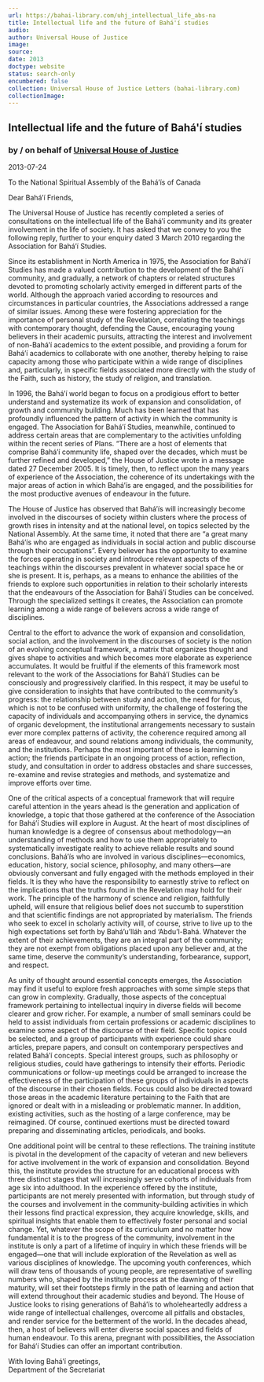 ```yaml
---
url: https://bahai-library.com/uhj_intellectual_life_abs-na
title: Intellectual life and the future of Bahá'í studies
audio: 
author: Universal House of Justice
image: 
source: 
date: 2013
doctype: website
status: search-only
encumbered: false
collection: Universal House of Justice Letters (bahai-library.com)
collectionImage: 
---
```



## Intellectual life and the future of Bahá'í studies

### by / on behalf of [Universal House of Justice](https://bahai-library.com/author/Universal+House+of+Justice)

2013-07-24


To the National Spiritual Assembly of the Bahá’ís of Canada

Dear Bahá’í Friends,

The Universal House of Justice has recently completed a series of consultations on the intellectual life of the Bahá’í community and its greater involvement in the life of society. It has asked that we convey to you the following reply, further to your enquiry dated 3 March 2010 regarding the Association for Bahá’í Studies.

Since its establishment in North America in 1975, the Association for Bahá’í Studies has made a valued contribution to the development of the Bahá’í community, and gradually, a network of chapters or related structures devoted to promoting scholarly activity emerged in different parts of the world. Although the approach varied according to resources and circumstances in particular countries, the Associations addressed a range of similar issues. Among these were fostering appreciation for the importance of personal study of the Revelation, correlating the teachings with contemporary thought, defending the Cause, encouraging young believers in their academic pursuits, attracting the interest and involvement of non-Bahá’í academics to the extent possible, and providing a forum for Bahá’í academics to collaborate with one another, thereby helping to raise capacity among those who participate within a wide range of disciplines and, particularly, in specific fields associated more directly with the study of the Faith, such as history, the study of religion, and translation.

In 1996, the Bahá’í world began to focus on a prodigious effort to better understand and systematize its work of expansion and consolidation, of growth and community building. Much has been learned that has profoundly influenced the pattern of activity in which the community is engaged. The Association for Bahá’í Studies, meanwhile, continued to address certain areas that are complementary to the activities unfolding within the recent series of Plans. “There are a host of elements that comprise Bahá’í community life, shaped over the decades, which must be further refined and developed,” the House of Justice wrote in a message dated 27 December 2005. It is timely, then, to reflect upon the many years of experience of the Association, the coherence of its undertakings with the major areas of action in which Bahá’ís are engaged, and the possibilities for the most productive avenues of endeavour in the future.

The House of Justice has observed that Bahá’ís will increasingly become involved in the discourses of society within clusters where the process of growth rises in intensity and at the national level, on topics selected by the National Assembly. At the same time, it noted that there are “a great many Bahá’ís who are engaged as individuals in social action and public discourse through their occupations”. Every believer has the opportunity to examine the forces operating in society and introduce relevant aspects of the teachings within the discourses prevalent in whatever social space he or she is present. It is, perhaps, as a means to enhance the abilities of the friends to explore such opportunities in relation to their scholarly interests that the endeavours of the Association for Bahá’í Studies can be conceived. Through the specialized settings it creates, the Association can promote learning among a wide range of believers across a wide range of disciplines.

Central to the effort to advance the work of expansion and consolidation, social action, and the involvement in the discourses of society is the notion of an evolving conceptual framework, a matrix that organizes thought and gives shape to activities and which becomes more elaborate as experience accumulates. It would be fruitful if the elements of this framework most relevant to the work of the Associations for Bahá’í Studies can be consciously and progressively clarified. In this respect, it may be useful to give consideration to insights that have contributed to the community’s progress: the relationship between study and action, the need for focus, which is not to be confused with uniformity, the challenge of fostering the capacity of individuals and accompanying others in service, the dynamics of organic development, the institutional arrangements necessary to sustain ever more complex patterns of activity, the coherence required among all areas of endeavour, and sound relations among individuals, the community, and the institutions. Perhaps the most important of these is learning in action; the friends participate in an ongoing process of action, reflection, study, and consultation in order to address obstacles and share successes, re-examine and revise strategies and methods, and systematize and improve efforts over time.

One of the critical aspects of a conceptual framework that will require careful attention in the years ahead is the generation and application of knowledge, a topic that those gathered at the conference of the Association for Bahá’í Studies will explore in August. At the heart of most disciplines of human knowledge is a degree of consensus about methodology—an understanding of methods and how to use them appropriately to systematically investigate reality to achieve reliable results and sound conclusions. Bahá’ís who are involved in various disciplines—economics, education, history, social science, philosophy, and many others—are obviously conversant and fully engaged with the methods employed in their fields. It is they who have the responsibility to earnestly strive to reflect on the implications that the truths found in the Revelation may hold for their work. The principle of the harmony of science and religion, faithfully upheld, will ensure that religious belief does not succumb to superstition and that scientific findings are not appropriated by materialism. The friends who seek to excel in scholarly activity will, of course, strive to live up to the high expectations set forth by Bahá’u’lláh and ‘Abdu’l-Bahá. Whatever the extent of their achievements, they are an integral part of the community; they are not exempt from obligations placed upon any believer and, at the same time, deserve the community’s understanding, forbearance, support, and respect.

As unity of thought around essential concepts emerges, the Association may find it useful to explore fresh approaches with some simple steps that can grow in complexity. Gradually, those aspects of the conceptual framework pertaining to intellectual inquiry in diverse fields will become clearer and grow richer. For example, a number of small seminars could be held to assist individuals from certain professions or academic disciplines to examine some aspect of the discourse of their field. Specific topics could be selected, and a group of participants with experience could share articles, prepare papers, and consult on contemporary perspectives and related Bahá’í concepts. Special interest groups, such as philosophy or religious studies, could have gatherings to intensify their efforts. Periodic communications or follow-up meetings could be arranged to increase the effectiveness of the participation of these groups of individuals in aspects of the discourse in their chosen fields. Focus could also be directed toward those areas in the academic literature pertaining to the Faith that are ignored or dealt with in a misleading or problematic manner. In addition, existing activities, such as the hosting of a large conference, may be reimagined. Of course, continued exertions must be directed toward preparing and disseminating articles, periodicals, and books.

One additional point will be central to these reflections. The training institute is pivotal in the development of the capacity of veteran and new believers for active involvement in the work of expansion and consolidation. Beyond this, the institute provides the structure for an educational process with three distinct stages that will increasingly serve cohorts of individuals from age six into adulthood. In the experience offered by the institute, participants are not merely presented with information, but through study of the courses and involvement in the community-building activities in which their lessons find practical expression, they acquire knowledge, skills, and spiritual insights that enable them to effectively foster personal and social change. Yet, whatever the scope of its curriculum and no matter how fundamental it is to the progress of the community, involvement in the institute is only a part of a lifetime of inquiry in which these friends will be engaged—one that will include exploration of the Revelation as well as various disciplines of knowledge. The upcoming youth conferences, which will draw tens of thousands of young people, are representative of swelling numbers who, shaped by the institute process at the dawning of their maturity, will set their footsteps firmly in the path of learning and action that will extend throughout their academic studies and beyond. The House of Justice looks to rising generations of Bahá’ís to wholeheartedly address a wide range of intellectual challenges, overcome all pitfalls and obstacles, and render service for the betterment of the world. In the decades ahead, then, a host of believers will enter diverse social spaces and fields of human endeavour. To this arena, pregnant with possibilities, the Association for Bahá’í Studies can offer an important contribution.

With loving Bahá’í greetings,  
Department of the Secretariat